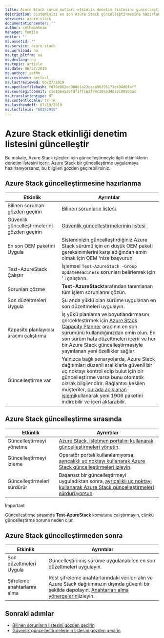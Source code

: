 ```yaml
---
title: Azure Stack sürüm notları-etkinlik denetim listesini güncelleştir | Microsoft Docs
description: Sisteminizi en son Azure Stack güncelleştirmesine hazırlamak için hızlı denetim listesi.
services: azure-stack
documentationcenter: ''
author: sethmanheim
manager: femila
editor: ''
ms.assetid: ''
ms.service: azure-stack
ms.workload: na
ms.tgt_pltfrm: na
ms.devlang: na
ms.topic: article
ms.date: 06/27/2019
ms.author: sethm
ms.reviewer: hectorl
ms.lastreviewed: 06/27/2019
ms.openlocfilehash: fd76e862ec98de1a22caca96295173e494d8faff
ms.sourcegitcommit: c1e10ea5a9fdf1ffc62f84c30aad4d7518050bac
ms.translationtype: MT
ms.contentlocale: tr-TR
ms.lasthandoff: 07/19/2019
ms.locfileid: "68352919"
---
```

# <a name="azure-stack-update-activity-checklist"></a>Azure Stack etkinliği denetim listesini güncelleştir

Bu makale, Azure Stack işleçleri için güncelleştirmeyle ilgili etkinliklerin denetim listesini içerir. Azure Stack bir güncelleştirme uygulamaya hazırlanıyorsanız, bu bilgileri gözden geçirebilirsiniz.

## <a name="prepare-for-azure-stack-update"></a>Azure Stack güncelleştirmesine hazırlanma

| Etkinlik              | Ayrıntılar                                                                          |
|-----------------------|----------------------------------------------------------------------------------|
| Bilinen sorunları gözden geçirin   | [Bilinen sorunların listesi](azure-stack-release-notes-known-issues-1906.md).                |
| Güvenlik güncelleştirmelerini gözden geçirin | [Güvenlik güncelleştirmelerinin listesi](azure-stack-release-notes-security-updates-1906.md).      |
| En son OEM paketini Uygula | Sisteminizin güncelleştirdiğiniz Azure Stack sürümü için en düşük OEM paketi gereksinimlerini karşıladığından emin olmak için OEM 'nize başvurun |
| Test-AzureStack Çalıştır   | İşlemsel `Test-AzureStack -Group UpdateReadiness` sorunları belirlemek için ' i çalıştırın.      |
| Sorunları çözme        | **Test-AzureStack**tarafından tanımlanan tüm işlem sorunlarını çözün.                |
| Son düzeltmeleri Uygula | Şu anda yüklü olan sürüme uygulanan en son düzeltmeleri uygulayın.         |
| Kapasite planlayıcısı aracını çalıştırma | İş yükü planlama ve boyutlandırmasını gerçekleştirmek için [Azure Stack Capacity Planner](https://aka.ms/azstackcapacityplanner) aracının en son sürümünü kullandığınızdan emin olun. En son sürüm hata düzeltmeleri içerir ve her bir Azure Stack güncelleştirmesiyle yayınlanan yeni özellikler sağlar. |
| Güncelleştirme var       | Yalnızca bağlı senaryolarda, Azure Stack dağıtımları düzenli aralıklarla güvenli bir uç noktayı kontrol edip bulut için bir güncelleştirme varsa bunu otomatik olarak bilgilendirir. Bağlantısı kesilen müşteriler, [burada açıklanan işlemi](azure-stack-apply-updates.md)kullanarak yeni 1906 paketini indirebilir ve içeri aktarabilir.               |

## <a name="during-azure-stack-update"></a>Azure Stack güncelleştirme sırasında

| Etkinlik              | Ayrıntılar                                                                          |
|-----------------------|----------------------------------------------------------------------------------|
| Güncelleştirmeyi yönetme         | [Azure Stack, işletmen portalını kullanarak güncelleştirmeleri yönetin](azure-stack-updates.md). |
| Güncelleştirmeyi izleme        | Operatör portalı kullanılamıyorsa, [ayrıcalıklı uç noktayı kullanarak Azure Stack güncelleştirmeleri izleyin](azure-stack-monitor-update.md). |
| Güncelleştirmeleri sürdürür            | Başarısız bir güncelleştirmeyi uyguladıktan sonra, [ayrıcalıklı uç noktayı kullanarak Azure Stack güncelleştirmeleri sürdürüyorsun](azure-stack-monitor-update.md). |

> [!IMPORTANT]  
> Güncelleştirme sırasında **Test-AzureStack** komutunu çalıştırmayın, çünkü güncelleştirme soruna neden olur.

## <a name="after-azure-stack-update"></a>Azure Stack güncelleştirmeden sonra

| Etkinlik              | Ayrıntılar                                                                          |
|-----------------------|----------------------------------------------------------------------------------|
| Son düzeltmeleri Uygula | Güncelleştirilmiş sürüme uygulanabilen en son düzeltmeleri uygulayın.                          |
| Şifreleme anahtarlarını alma | Rest şifreleme anahtarlarındaki verileri alın ve Azure Stack dağıtımınızın dışında güvenli bir şekilde depolayın. [Anahtarları alma yönergelerini](azure-stack-security-bitlocker.md)izleyin. |

## <a name="next-steps"></a>Sonraki adımlar

- [Bilinen sorunların listesini gözden geçirin](azure-stack-release-notes-known-issues-1906.md)
- [Güvenlik güncelleştirmelerinin listesini gözden geçirin](azure-stack-release-notes-security-updates-1906.md)
